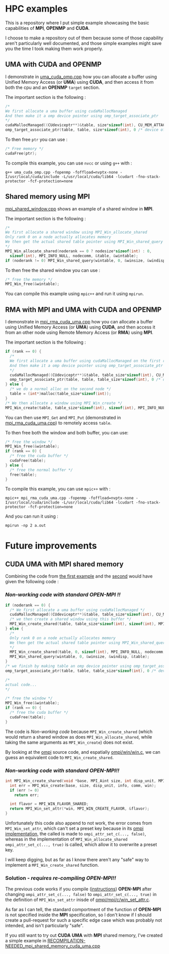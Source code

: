 # HPC examples

This is a repository where I put simple example showcasing the basic capabilities of __MPI__, __OPENMP__ and __CUDA__.

I choose to make a repository out of them because some of those capability aren't particularly well documented, and those simple examples might save you the time I took making them work properly.

## UMA with CUDA and OPENMP

I demonstrate in [uma_cuda_omp.cpp](./uma_cuda_omp.cpp) how you can allocate a buffer using Unified Memory Access (or __UMA__) using __CUDA__, and then access it from both the cpu and an __OPENMP__ `target` section.

The important section is the following :

```cpp
/*
We first allocate a uma buffer using cudaMallocManaged
And then make it a omp device pointer using omp_target_associate_ptr
*/
cudaMallocManaged((CUdeviceptr**)&table, size*sizeof(int), CU_MEM_ATTACH_GLOBAL);
omp_target_associate_ptr(table, table, size*sizeof(int), 0 /* device offset */ , gpuid);
```

To then free `ptr` you can use :

```cpp
/* Free memory */
cudaFree(ptr);
```

To compile this example, you can use `nvcc` or using `g++` with :

```shell
g++ uma_cuda_omp.cpp -fopenmp -foffload=nvptx-none -I/usr/local/cuda/include -L/usr/local/cuda/lib64 -lcudart -fno-stack-protector -fcf-protection=none
```

## Shared memory using MPI

[mpi_shared_window.cpp](./mpi_shared_window.cpp) shows an example of a shared window in __MPI__.

The important section is the following :

```cpp
/*
We first allocate a shared window using MPI_Win_allocate_shared
Only rank 0 on a node actually allocates memory
We then get the actual shared table pointer using MPI_Win_shared_query
*/
MPI_Win_allocate_shared(noderank == 0 ? nodesize*sizeof(int) : 0,
  sizeof(int), MPI_INFO_NULL, nodecomm, &table, &wintable);
if (noderank != 0) MPI_Win_shared_query(wintable, 0, &winsize, &windisp, &table);
```

To then free the shared window you can use :

```cpp
/* free the memory */
MPI_Win_free(&wintable);
```

You can compile this example using `mpic++` and run it using `mpirun`.

## RMA with MPI and UMA with CUDA and OPENMP

I demonstrate in [mpi_rma_cuda_uma.cpp](./mpi_rma_cuda_uma.cpp) how you can allocate a buffer using Unified Memory Access (or __UMA__) using __CUDA__, and then access it from an other node using Remote Memory Access (or __RMA__) using __MPI__.

The important section is the following :

```cpp
if (rank == 0) {
  /*
  We first allocate a uma buffer using cudaMallocManaged on the first rank
  And then make it a omp device pointer using omp_target_associate_ptr
  */
  cudaMallocManaged((CUdeviceptr**)&table, table_size*sizeof(int), CU_MEM_ATTACH_GLOBAL);
  omp_target_associate_ptr(table, table, table_size*sizeof(int), 0 /* device offset */ , gpuid);
} else {
  /* we do a normal alloc on the second node */
  table = (int*)malloc(table_size*sizeof(int));
}
/* We then allocate a window using MPI_Win_create */
MPI_Win_create(table, table_size*sizeof(int), sizeof(int), MPI_INFO_NULL, MPI_COMM_WORLD, &wintable);
```

You can then use `MPI_Get` and `MPI_Put` (demonstrated in [mpi_rma_cuda_uma.cpp](./mpi_rma_cuda_uma.cpp)) to remotely access `table`.

To then free both the window and both buffer, you can use:

```cpp
/* free the window */
MPI_Win_free(&wintable);
if (rank == 0) {
  /* free the cuda buffer */
  cudaFree(table);
} else {
  /* free the normal buffer */
  free(table);
}
```

To compile this example, you can use `mpic++` with :

```shell
mpic++ mpi_rma_cuda_uma.cpp -fopenmp -foffload=nvptx-none -I/usr/local/cuda/include -L/usr/local/cuda/lib64 -lcudart -fno-stack-protector -fcf-protection=none
```

And you can run it using :

```shell
mpirun -np 2 a.out
```

# Future improvements

## CUDA UMA with MPI shared memory

Combining the code from [the first example](#uma-with-cuda-and-openmp) and the [second](#shared-memory-using-mpi) would have given the following code :

### *Non-working code with standard OPEN-MPI !!*

```cpp
if (noderank == 0) {
  /* We first allocate a uma buffer using cudaMallocManaged */
  cudaMallocManaged((CUdeviceptr**)&table, table_size*sizeof(int), CU_MEM_ATTACH_GLOBAL);
  /* we then create a shared window using this buffer */
  MPI_Win_create_shared(table, table_size*sizeof(int), sizeof(int), MPI_INFO_NULL, nodecomm, &wintable); // analogous to MPI_Win_create
} else {
  /*
  Only rank 0 on a node actually allocates memory
  We then get the actual shared table pointer using MPI_Win_shared_query
  */
  MPI_Win_create_shared(table, 0, sizeof(int), MPI_INFO_NULL, nodecomm, &wintable);
  MPI_Win_shared_query(wintable, 0, &winsize, &windisp, &table);
}
/* we finish by making table an omp device pointer using omp_target_associate_ptr */
omp_target_associate_ptr(table, table, table_size*sizeof(int), 0 /* device offset */ , gpuid);

/*
actual code...
*/

/* free the window */
MPI_Win_free(&wintable);
if (rank == 0) {
  /* free the cuda buffer */
  cudaFree(table);
}
```

The code is *Non-working code* because `MPI_Win_create_shared` (which would return a shared window as does `MPI_Win_allocate_shared`, while taking the same arguments as `MPI_Win_create`) does not exist.

By looking at the [ompi](https://github.com/open-mpi/ompi/blob/master/ompi) source code, and espatially [ompi/win/win.c](https://github.com/open-mpi/ompi/blob/master/ompi/win/win.c), we can guess an equivalent code to `MPI_Win_create_shared`.

### *Non-working code with standard OPEN-MPI!!*

```cpp
int MPI_Win_create_shared(void *base, MPI_Aint size, int disp_unit, MPI_Info info, MPI_Comm comm, MPI_Win *win) {
  int err = MPI_Win_create(base, size, disp_unit, info, comm, win);
  if (err != 0)
    return err;

  int flavor = MPI_WIN_FLAVOR_SHARED;
  return MPI_Win_set_attr(*win, MPI_WIN_CREATE_FLAVOR, &flavor);
}
```

Unfortunately this code also append to not work, the error comes from `MPI_Win_set_attr`, which can't set a preset key because in its [ompi implementation](https://github.com/open-mpi/ompi/blob/master/ompi/mpi/c/win_set_attr.c), the called is made to `ompi_attr_set_c(..., false)`, whereas in the implementation of `MPI_Win_allocate_shared` `ompi_attr_set_c(..., true)` is called, which allow it to overwrite a preset key.

I will keep digging, but as far as I know there aren't any "safe" way to implement a `MPI_Win_create_shared` function.

### Solution - *requires re-compiling OPEN-MPI!!*

The previous code works if you compile ([instructions]()) __OPEN-MPI__ after changing `ompi_attr_set_c(..., false)` to `ompi_attr_set_c(..., true)` in the definition of `MPI_Win_set_attr` inisde of [ompi/mpi/c/win_set_attr.c](https://github.com/open-mpi/ompi/blob/master/ompi/mpi/c/win_set_attr.c).

As far as I can tell, the standard comportment of the function of __OPEN-MPI__ is not specified inside the __MPI__ specification, so I don't know if I should create a pull-request for such a specific edge case which was probably not intended, and isn't particularly "safe".

If you still want to try out __CUDA__ __UMA__ with __MPI__ shared memory, I've created a simple example in [RECOMPILATION-NEEDED_mpi_shared_memory_cuda_uma.cpp](./RECOMPILATION-NEEDED_mpi_shared_memory_cuda_uma.cpp)

